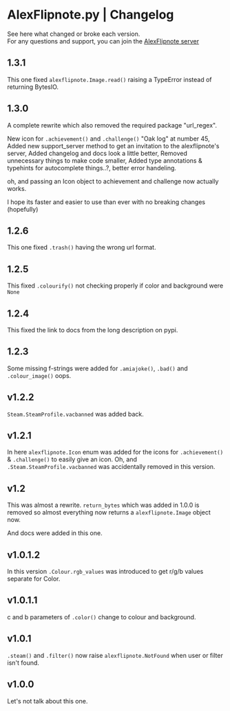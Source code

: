 # AlexFlipnote.py | Changelog
See here what changed or broke each version. \
For any questions and support, you can join the [AlexFlipnote server](https://discord.gg/alexflipnote)

## 1.3.1
This one fixed `alexflipnote.Image.read()` raising a TypeError instead of returning BytesIO.
 
## 1.3.0
A complete rewrite which also removed the required package "url_regex". 

New icon for `.achievement()` and `.challenge()` "Oak log" at number 45,
Added new support_server method to get an invitation to the alexflipnote's server,
Added changelog and docs look a little better,
Removed unnecessary things to make code smaller, 
Added type annotations & typehints for autocomplete things..?, better error handeling.

oh, and passing an Icon object to achievement and challenge now actually works.

I hope its faster and easier to use than ever with no breaking changes (hopefully)

## 1.2.6
This one fixed `.trash()` having the wrong url format.

## 1.2.5
This fixed `.colourify()` not checking properly if color and background were `None`

## 1.2.4
This fixed the link to docs from the long description on pypi.

## 1.2.3
Some missing f-strings were added for `.amiajoke()`, `.bad()` and `.colour_image()` oops.

## v1.2.2
`Steam.SteamProfile.vacbanned` was added back.

## v1.2.1
In here `alexflipnote.Icon` enum was added for the icons for `.achievement()` & `.challenge()`
to easily give an icon. Oh, and `.Steam.SteamProfile.vacbanned` was accidentally 
removed in this version.

## v1.2 
This was almost a rewrite. `return_bytes` which was added in 1.0.0 is removed so 
almost everything now returns a `alexflipnote.Image` object now. 

And docs were added in this one.

## v1.0.1.2
In this version `.Colour.rgb_values` was introduced to get r/g/b values separate for Color.
 
## v1.0.1.1
c and b parameters of `.color()` change to colour and background.

## v1.0.1
`.steam()` and `.filter()` now raise `alexflipnote.NotFound` when user or filter isn't found.

## v1.0.0
Let's not talk about this one.
